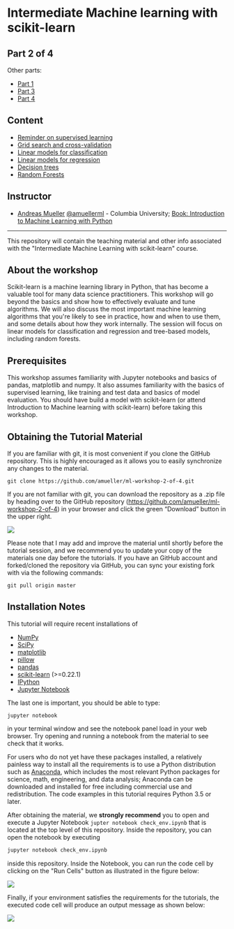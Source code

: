 Intermediate Machine learning with scikit-learn
========================================================

Part 2 of 4
-----------
Other parts:
- [Part 1](https://github.com/amueller/ml-workshop-2-of-4)
- [Part 3](https://github.com/amueller/ml-workshop-3-of-4)
- [Part 4](https://github.com/amueller/ml-workshop-4-of-4)


Content
-------
- [Reminder on supervised learning](https://amueller.github.io/ml-workshop-2-of-4/slides/01-reminder-supervised-learning.html)
- [Grid search and cross-validation](https://amueller.github.io/ml-workshop-2-of-4/slides/02-cross-validation-grid-search.html)
- [Linear models for classification](https://amueller.github.io/ml-workshop-2-of-4/slides/03-linear-models-regression.html)
- [Linear models for regression](https://amueller.github.io/ml-workshop-2-of-4/slides/04-linear-models-classification.html)
- [Decision trees](https://amueller.github.io/ml-workshop-2-of-4/slides/05-trees-forests.html)
- [Random Forests](https://amueller.github.io/ml-workshop-2-of-4/slides/05-trees-forests.html#26)


Instructor
-----------

- [Andreas Mueller](http://amuller.github.io) [@amuellerml](https://twitter.com/amuellerml) - Columbia University; [Book: Introduction to Machine Learning with Python](http://shop.oreilly.com/product/0636920030515.do)

---

This repository will contain the teaching material and other info associated
with the "Intermediate Machine Learning with scikit-learn" course.

About the workshop
------------------
Scikit-learn is a machine learning library in Python, that has become a
valuable tool for many data science practitioners. This workshop will go beyond
the basics and show how to effectively evaluate and tune algorithms. We will
also discuss the most important machine learning algorithms that you're likely
to see in practice, how and when to use them, and some details about how they
work internally. The session will focus on linear models for classification and
regression and tree-based models, including random forests.

Prerequisites
-------------
This workshop assumes familiarity with Jupyter notebooks and basics of pandas, matplotlib and numpy.
It also assumes familiarity with the basics of supervised learning, like training and test data and basics of model evaluation.
You should have build a model with scikit-learn (or attend Introduction to Machine learning with scikit-learn) before
taking this workshop.

Obtaining the Tutorial Material
--------------------------------


If you are familiar with git, it is most convenient if you clone the GitHub repository. This
is highly encouraged as it allows you to easily synchronize any changes to the material.

```
git clone https://github.com/amueller/ml-workshop-2-of-4.git
```

If you are not familiar with git, you can download the repository as a .zip file by heading over to the GitHub repository (https://github.com/amueller/ml-workshop-2-of-4) in your browser and click the green “Download” button in the upper right.

![](images/download-repo.png)

Please note that I may add and improve the material until shortly before the tutorial session, and we recommend you to update your copy of the materials one day before the tutorials. If you have an GitHub account and forked/cloned the repository via GitHub, you can sync your existing fork with via the following commands:

```
git pull origin master
```


Installation Notes
------------------

This tutorial will require recent installations of

- [NumPy](http://www.numpy.org)
- [SciPy](http://www.scipy.org)
- [matplotlib](http://matplotlib.org)
- [pillow](https://python-pillow.org)
- [pandas](http://pandas.pydata.org)
- [scikit-learn](http://scikit-learn.org/stable/) (>=0.22.1)
- [IPython](http://ipython.readthedocs.org/en/stable/)
- [Jupyter Notebook](http://jupyter.org)

The last one is important, you should be able to type:

    jupyter notebook

in your terminal window and see the notebook panel load in your web browser.
Try opening and running a notebook from the material to see check that it works.

For users who do not yet have these  packages installed, a relatively
painless way to install all the requirements is to use a Python distribution
such as [Anaconda](https://www.continuum.io/downloads), which includes
the most relevant Python packages for science, math, engineering, and
data analysis; Anaconda can be downloaded and installed for free
including commercial use and redistribution.
The code examples in this tutorial requires Python 3.5 or later.

After obtaining the material, we **strongly recommend** you to open and execute
a Jupyter Notebook `jupter notebook check_env.ipynb` that is located at the
top level of this repository. Inside the repository, you can open the notebook
by executing

```bash
jupyter notebook check_env.ipynb
```

inside this repository. Inside the Notebook, you can run the code cell by
clicking on the "Run Cells" button as illustrated in the figure below:

![](images/check_env-1.png)


Finally, if your environment satisfies the requirements for the tutorials, the executed code cell will produce an output message as shown below:

![](images/check_env-2.png)
